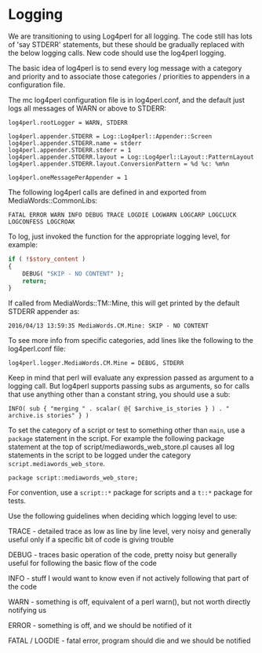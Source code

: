 Logging
==============================

We are transitioning to using Log4perl for all logging.  The code still has lots of 'say STDERR' statements, but these
should be gradually replaced with the below logging calls.  New code should use the log4perl logging.

The basic idea of log4perl is to send every log message with a category and priority and to associate those
categories / priorities to appenders in a configuration file.

The mc log4perl configuration file is in log4perl.conf, and the default just logs all messages of WARN or above
to STDERR:

```
log4perl.rootLogger = WARN, STDERR

log4perl.appender.STDERR = Log::Log4perl::Appender::Screen
log4perl.appender.STDERR.name = stderr
log4perl.appender.STDERR.stderr = 1
log4perl.appender.STDERR.layout = Log::Log4perl::Layout::PatternLayout
log4perl.appender.STDERR.layout.ConversionPattern = %d %c: %m%n

log4perl.oneMessagePerAppender = 1
```

The following log4perl calls are defined in and exported from MediaWords::CommonLibs:

```
FATAL ERROR WARN INFO DEBUG TRACE LOGDIE LOGWARN LOGCARP LOGCLUCK LOGCONFESS LOGCROAK
```

To log, just invoked the function for the appropriate logging level, for example:

```perl
if ( !$story_content )
{
    DEBUG( "SKIP - NO CONTENT" );
    return;
}
```

If called from MediaWords::TM::Mine, this will get printed by the default STDERR appender as:

```
2016/04/13 13:59:35 MediaWords.CM.Mine: SKIP - NO CONTENT
```

To see more info from specific categories, add lines like the following to the log4perl.conf file:

```
log4perl.logger.MediaWords.CM.Mine = DEBUG, STDERR
```

Keep in mind that perl will evaluate any expression passed as argument to a logging call.  But log4perl supports
passing subs as arguments, so for calls that use anything other than a constant string, you should use a sub:

```
INFO( sub { "merging " . scalar( @{ $archive_is_stories } ) . " archive.is stories" } )
```

To set the category of a script or test to something other than `main`, use a `package` statement in the script.
For example the following package statement at the top of script/mediawords_web_store.pl causes all log statements
in the script to be logged under the category `script.mediawords_web_store`.

```
package script::mediawords_web_store;
```

For convention, use a `script::*` package for scripts and a `t::*` package for tests.

Use the following guidelines when deciding which logging level to use:

TRACE - detailed trace as low as line by line level, very noisy and generally useful only if a specific bit of code is giving trouble

DEBUG - traces basic operation of the code, pretty noisy but generally useful for following the basic flow of the code

INFO - stuff I would want to know even if not actively following that part of the code

WARN - something is off, equivalent of a perl warn(), but not worth directly notifying us

ERROR - something is off, and we should be notified of it

FATAL / LOGDIE - fatal error, program should die and we should be notified
